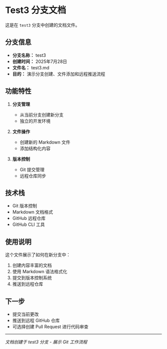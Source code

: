 # Test3 分支文档

这是在 `test3` 分支中创建的文档文件。

## 分支信息

- **分支名称：** test3
- **创建时间：** 2025年7月28日
- **文件名：** test3.md
- **目的：** 演示分支创建、文件添加和远程推送流程

## 功能特性

1. **分支管理**
   - 从当前分支创建新分支
   - 独立的开发环境

2. **文件操作**
   - 创建新的 Markdown 文件
   - 添加结构化内容

3. **版本控制**
   - Git 提交管理
   - 远程仓库同步

## 技术栈

- Git 版本控制
- Markdown 文档格式
- GitHub 远程仓库
- GitHub CLI 工具

## 使用说明

这个文件展示了如何在新分支中：

1. 创建内容丰富的文档
2. 使用 Markdown 语法格式化
3. 提交到版本控制系统
4. 推送到远程仓库

## 下一步

- 提交当前更改
- 推送到远程 GitHub 仓库
- 可选择创建 Pull Request 进行代码审查

---

*文档创建于 test3 分支 - 展示 Git 工作流程*

